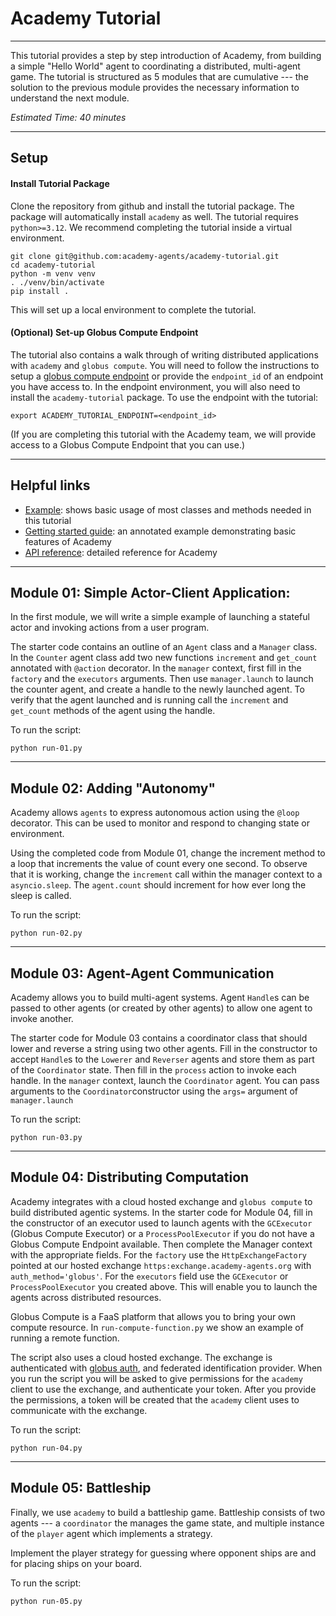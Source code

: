 # Academy Tutorial
---
This tutorial provides a step by step introduction of Academy, from building a simple "Hello World" agent to coordinating a distributed, multi-agent game. The tutorial is structured as 5 modules that are cumulative --- the solution to the previous module provides the necessary information to understand the next module.

*Estimated Time: 40 minutes*

---
## Setup

#### Install Tutorial Package

Clone the repository from github and install the tutorial package. The package will automatically install `academy` as well.  The tutorial requires `python>=3.12`. We recommend completing the tutorial inside a virtual environment.
```
git clone git@github.com:academy-agents/academy-tutorial.git
cd academy-tutorial
python -m venv venv
. ./venv/bin/activate
pip install .
```
This will set up a local environment to complete the tutorial.

#### (Optional) Set-up Globus Compute Endpoint
The tutorial also contains a walk through of writing distributed applications with `academy` and `globus compute`. You will need to follow the instructions to setup a [globus compute endpoint](https://globus-compute.readthedocs.io/en/latest/quickstart.html#deploying-an-endpoint) or provide the `endpoint_id` of an endpoint you have access to. In the endpoint environment, you will also need to install the `academy-tutorial` package.
To use the endpoint with the tutorial:
```
export ACADEMY_TUTORIAL_ENDPOINT=<endpoint_id>
```

(If you are completing this tutorial with the Academy team, we will provide access to a Globus Compute Endpoint that you can use.)

---
## Helpful links

* [Example](https://docs.academy-agents.org/stable/#example): shows basic usage of most classes and methods needed in this tutorial
* [Getting started guide](https://docs.academy-agents.org/main/get-started/): an annotated example demonstrating basic features of Academy
* [API reference](https://docs.academy-agents.org/main/api/): detailed reference for Academy

---
## Module 01: Simple Actor-Client Application:
In the first module, we will write a simple example of launching a stateful actor and invoking actions from a user program.

The starter code contains an outline of an `Agent` class and a `Manager` class. In the `Counter` agent class add two new functions `increment` and `get_count` annotated with `@action` decorator.
In the `manager` context, first fill in the `factory` and the `executors` arguments. Then use `manager.launch` to launch the counter agent, and create a handle to the newly launched agent. To verify that the agent launched and is running call the `increment` and `get_count` methods of the agent using the handle.

To run the script:
```
python run-01.py
```

---
## Module 02: Adding "Autonomy"
Academy allows `agents` to express autonomous action using the `@loop` decorator. This can be used to monitor and respond to changing state or environment.

Using the completed code from Module 01, change the increment method to a loop that increments the value of count every one second.
To observe that it is working, change the `increment` call within the manager context to a `asyncio.sleep`. The `agent.count` should increment for how ever long the sleep is called.

To run the script:
```
python run-02.py
```

---
## Module 03: Agent-Agent Communication
Academy allows you to build multi-agent systems. Agent `Handle`s can be passed to other agents (or created by other agents) to allow one agent to invoke another.

The starter code for Module 03 contains a coordinator class that should lower and reverse a string using two other agents. Fill in the constructor to accept `Handle`s to the `Lowerer` and `Reverser` agents and store them as part of the `Coordinator` state. Then fill in the `process` action to invoke each handle.
In the `manager` context, launch the `Coordinator` agent. You can pass arguments to the `Coordinator`constructor using the `args=` argument of `manager.launch`

To run the script:
```
python run-03.py
```

---
## Module 04: Distributing Computation
Academy integrates with a cloud hosted exchange and `globus compute` to build distributed agentic systems. 
In the starter code for Module 04, fill in the constructor of an executor used to launch agents with the `GCExecutor` (Globus Compute Executor) or a `ProcessPoolExecutor` if you do not have a Globus Compute Endpoint available. Then complete the Manager context with the appropriate fields. For the `factory` use the `HttpExchangeFactory` pointed at our hosted exchange `https:exchange.academy-agents.org` with `auth_method='globus'`. For the `executors` field use the `GCExecutor` or `ProcessPoolExecutor` you created above.
This will enable you to launch the agents across distributed resources.

Globus Compute is a FaaS platform that allows you to bring your own compute resource. In `run-compute-function.py` we show an example of running a remote function.

The script also uses a cloud hosted exchange. The exchange is authenticated with [globus auth](https://www.globus.org/platform/services/auth), and federated identification provider. When you run the script you will be asked to give permissions for the `academy` client to use the exchange, and authenticate your token. After you provide the permissions, a token will be created that the `academy` client uses to communicate with the exchange.

To run the script:
```
python run-04.py
```

---
## Module 05: Battleship
Finally, we use `academy` to build a battleship game. Battleship consists of two agents --- a `coordinator` the manages the game state, and multiple instance of the `player` agent which implements a strategy.

Implement the player strategy for guessing where opponent ships are and for placing ships on your board.

To run the script:
```
python run-05.py
```
